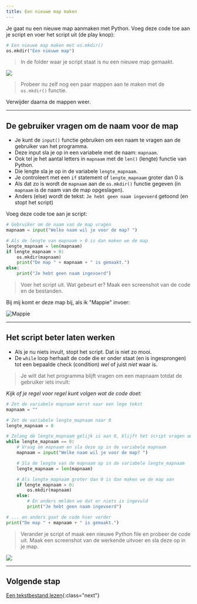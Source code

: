 ```yaml
---
title: Een nieuwe map maken
---
```


Je gaat nu een nieuwe map aanmaken met Python. 
Voeg deze code toe aan je script en voer het script uit (de play knop):

```python
# Een nieuwe map maken met os.mkdir()
os.mkdir("Een nieuwe map")
```

> In de folder waar je script staat is nu een nieuwe map gemaakt.

![](new-folder.png)

> Probeer nu zelf nog een paar mappen aan te maken met de `os.mkdir()` functie.

Verwijder daarna de mappen weer.

---

## De gebruiker vragen om de naam voor de map
- Je kunt de `input()` functie gebruiken om een naam te vragen aan de gebruiker van het programma.
- Deze input sla je op in een variabele met de naam: `mapnaam`. 
- Ook tel je het aantal letters in `mapnaam` met de `len()` (lengte) functie van Python.
- Die lengte sla je op in de variabele `lengte_mapnaam`.
- Je controleert met een `if` statement of `lengte_mapnaam` groter dan 0 is
- Als dat zo is wordt de `mapnaam` aan de `os.mkdir()` functie gegeven (in `mapnaam` is de naam van de map opgeslagen).
- Anders (else) wordt de tekst: `Je hebt geen naam ingevoerd` getoond (en stopt het script)

Voeg deze code toe aan je script:

```python
# Gebruiker om de naam van de map vragen
mapnaam = input("Welke naam wil je voor de map? ")

# Als de lengte van mapnaam > 0 is dan maken we de map
lengte_mapnaam = len(mapnaam)
if lengte_mapnaam > 0:
    os.mkdir(mapnaam)
    print("De map " + mapnaam + " is gemaakt.")
else:
    print("Je hebt geen naam ingevoerd")
```

> Voer het script uit. Wat gebeurt er? Maak een screenshot van de code en de bestanden.

Bij mij komt er deze map bij, als ik "Mappie" invoer:

![Mappie](mappie.png)

---

## Het script beter laten werken
-  Als je nu niets invult, stopt het script. Dat is niet zo mooi.
- De `while` loop herhaalt de code die er onder staat (en is ingesprongen) tot een bepaalde check (condition) *wel* of juist *niet* waar is.

> Je wilt dat het programma blijft vragen om een mapnaam totdat de gebruiker iets invult:

*Kijk of je regel voor regel kunt volgen wat de code doet:*

```python
# Zet de variabele mapnaam eerst naar een lege tekst
mapnaam = ""

# Zet de variabele lengte_mapnaam naar 0
lengte_mapnaam = 0

# Zolang de lengte_mapnaam gelijk is aan 0, blijft het script vragen om de mapnaam
while lengte_mapnaam == 0:
    # Vraag om mapnaam en sla deze op in de variabele mapnaam
    mapnaam = input("Welke naam wil je voor de map? ")

    # Sla de lengte van de mapnaam op in de variabele lengte_mapnaam
    lengte_mapnaam = len(mapnaam)

    # Als lengte_mapnaam groter dan 0 is dan maken we de map aan
    if lengte_mapnaam > 0:
        os.mkdir(mapnaam)
    else:
        # En anders melden we dat er niets is ingevuld
        print("Je hebt geen naam ingevoerd")

# ... en anders gaat de code hier verder
print("De map " + mapnaam + " is gemaakt.")
```

> Verander je script of maak een nieuwe Python file en probeer de code uit. 
> Maak een screenshot van de werkende uitvoer en sla deze op in je map.

![](while_mapnaam.png)

---


## Volgende stap
 [Een tekstbestand lezen](../03-read-file){:class="next"}
